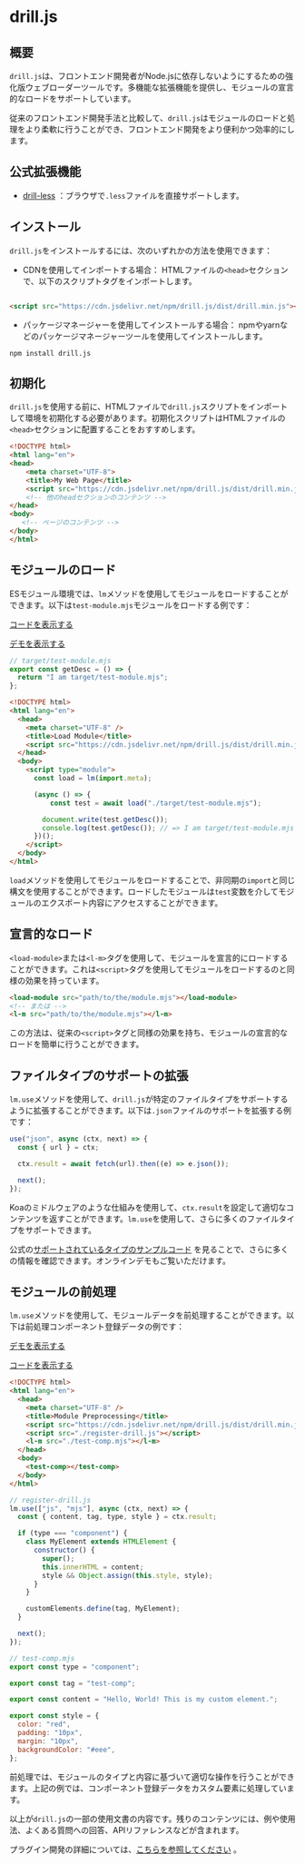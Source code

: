 # drill.js

## 概要

`drill.js`は、フロントエンド開発者がNode.jsに依存しないようにするための強化版ウェブローダーツールです。多機能な拡張機能を提供し、モジュールの宣言的なロードをサポートしています。

従来のフロントエンド開発手法と比較して、`drill.js`はモジュールのロードと処理をより柔軟に行うことができ、フロントエンド開発をより便利かつ効率的にします。
## 公式拡張機能 
- [drill-less](https://github.com/kirakiray/drill.js/tree/main/libs/less) ：ブラウザで`.less`ファイルを直接サポートします。
## インストール

`drill.js`をインストールするには、次のいずれかの方法を使用できます： 
- CDNを使用してインポートする場合：
HTMLファイルの`<head>`セクションで、以下のスクリプトタグをインポートします。

```html

<script src="https://cdn.jsdelivr.net/npm/drill.js/dist/drill.min.js"></script>
```


- パッケージマネージャーを使用してインストールする場合：
npmやyarnなどのパッケージマネージャーツールを使用してインストールします。

```shell
npm install drill.js
```


## 初期化

`drill.js`を使用する前に、HTMLファイルで`drill.js`スクリプトをインポートして環境を初期化する必要があります。初期化スクリプトはHTMLファイルの`<head>`セクションに配置することをおすすめします。

```html
<!DOCTYPE html>
<html lang="en">
<head>
    <meta charset="UTF-8">
    <title>My Web Page</title>
    <script src="https://cdn.jsdelivr.net/npm/drill.js/dist/drill.min.js"></script>
    <!-- 他のheadセクションのコンテンツ -->
</head>
<body>
   <!-- ページのコンテンツ -->
</body>
</html>
```


## モジュールのロード

ESモジュール環境では、`lm`メソッドを使用してモジュールをロードすることができます。以下は`test-module.mjs`モジュールをロードする例です：

[コードを表示する](https://github1s.com/kirakiray/drill.js/blob/main/examples/load-module/index.html) 

[デモを表示する](https://kirakiray.github.io/drill.js/examples/load-module/) 

```javascript
// target/test-module.mjs
export const getDesc = () => {
  return "I am target/test-module.mjs";
};
```



```html
<!DOCTYPE html>
<html lang="en">
  <head>
    <meta charset="UTF-8" />
    <title>Load Module</title>
    <script src="https://cdn.jsdelivr.net/npm/drill.js/dist/drill.min.js"></script>
  </head>
  <body>
    <script type="module">
      const load = lm(import.meta);

      (async () => {
          const test = await load("./target/test-module.mjs");

        document.write(test.getDesc());
        console.log(test.getDesc()); // => I am target/test-module.mjs
      })();
    </script>
  </body>
</html>
```



`load`メソッドを使用してモジュールをロードすることで、非同期の`import`と同じ構文を使用することができます。ロードしたモジュールは`test`変数を介してモジュールのエクスポート内容にアクセスすることができます。
## 宣言的なロード

`<load-module>`または`<l-m>`タグを使用して、モジュールを宣言的にロードすることができます。これは`<script>`タグを使用してモジュールをロードするのと同様の効果を持っています。

```html
<load-module src="path/to/the/module.mjs"></load-module>
<!-- または -->
<l-m src="path/to/the/module.mjs"></l-m>
```



この方法は、従来の`<script>`タグと同様の効果を持ち、モジュールの宣言的なロードを簡単に行うことができます。
## ファイルタイプのサポートの拡張

`lm.use`メソッドを使用して、`drill.js`が特定のファイルタイプをサポートするように拡張することができます。以下は`.json`ファイルのサポートを拡張する例です：

```javascript
use("json", async (ctx, next) => {
  const { url } = ctx;

  ctx.result = await fetch(url).then((e) => e.json());

  next();
});
```



Koaのミドルウェアのような仕組みを使用して、`ctx.result`を設定して適切なコンテンツを返すことができます。`lm.use`を使用して、さらに多くのファイルタイプをサポートできます。

公式の[サポートされているタイプのサンプルコード](https://github1s.com/kirakiray/drill.js/blob/main/examples/load-more-type/index.html) を見ることで、さらに多くの情報を確認できます。オンラインデモもご覧いただけます。
## モジュールの前処理

`lm.use`メソッドを使用して、モジュールデータを前処理することができます。以下は前処理コンポーネント登録データの例です：

[デモを表示する](https://kirakiray.github.io/drill.js/examples/lm-use/) 

[コードを表示する](https://github1s.com/kirakiray/drill.js/blob/main/examples/lm-use/index.html) 

```html
<!DOCTYPE html>
<html lang="en">
  <head>
    <meta charset="UTF-8" />
    <title>Module Preprocessing</title>
    <script src="https://cdn.jsdelivr.net/npm/drill.js/dist/drill.min.js"></script>
    <script src="./register-drill.js"></script>
    <l-m src="./test-comp.mjs"></l-m>
  </head>
  <body>
    <test-comp></test-comp>
  </body>
</html>
```



```javascript
// register-drill.js
lm.use(["js", "mjs"], async (ctx, next) => {
  const { content, tag, type, style } = ctx.result;

  if (type === "component") {
    class MyElement extends HTMLElement {
      constructor() {
        super();
        this.innerHTML = content;
        style && Object.assign(this.style, style);
      }
    }

    customElements.define(tag, MyElement);
  }

  next();
});
```



```javascript
// test-comp.mjs
export const type = "component";

export const tag = "test-comp";

export const content = "Hello, World! This is my custom element.";

export const style = {
  color: "red",
  padding: "10px",
  margin: "10px",
  backgroundColor: "#eee",
};
```


前処理では、モジュールのタイプと内容に基づいて適切な操作を行うことができます。上記の例では、コンポーネント登録データをカスタム要素に処理しています。

以上が`drill.js`の一部の使用文書の内容です。残りのコンテンツには、例や使用法、よくある質問への回答、APIリファレンスなどが含まれます。

プラグイン開発の詳細については、[こちらを参照してください](./plug-ins.md) 。